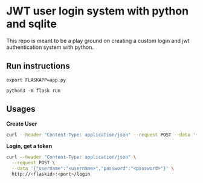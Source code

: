 # JWT user login system with python and sqlite

This repo is meant to be a play ground on creating a custom login and jwt authentication system with python. 

## Run instructions

`export FLASKAPP=app.py`

`python3 -m flask run`


## Usages

**Create User**

```bash
curl --header "Content-Type: application/json" --request POST --data '{"username":"<username>","password":"<password>","email":"<emailaddress>"}' http://<flaskid>:<port>/register

```

**Login, get a token**

```bash
curl --header "Content-Type: application/json" \
  --request POST \
  --data '{"username":"<username>","password":"<password>"}' \
  http://<flaskid>:<port>/login
```
